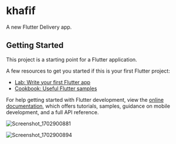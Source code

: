 # khafif

A new Flutter Delivery app.

## Getting Started

This project is a starting point for a Flutter application.

A few resources to get you started if this is your first Flutter project:

- [Lab: Write your first Flutter app](https://docs.flutter.dev/get-started/codelab)
- [Cookbook: Useful Flutter samples](https://docs.flutter.dev/cookbook)

For help getting started with Flutter development, view the
[online documentation](https://docs.flutter.dev/), which offers tutorials,
samples, guidance on mobile development, and a full API reference.

![Screenshot_1702900881](https://github.com/Gasan33/Khafif/assets/147078972/e085b27f-76b8-4b5d-a7b4-f1a7880c8f07)


![Screenshot_1702900894](https://github.com/Gasan33/Khafif/assets/147078972/9ef2f4a6-e0b4-4f27-bee4-7e2b29c2bf74)
